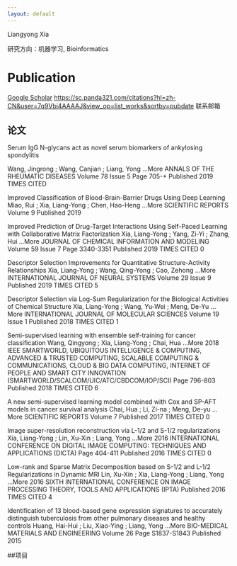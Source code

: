 ```yaml
---
layout: default
---
```


Liangyong Xia



研究方向：机器学习,
  Bioinformatics

# Publication

[Google Scholar](https://xs.glgoo.top/citations?hl=zh-CN&user=7q9Vbi4AAAAJ&view_op=list_works&sortby=pubdate)
https://sc.panda321.com/citations?hl=zh-CN&user=7q9Vbi4AAAAJ&view_op=list_works&sortby=pubdate
联系邮箱 



## 论文

Serum IgG N-glycans act as novel serum biomarkers of ankylosing spondylitis

Wang, Jingrong ; Wang, Canjian ; Liang, Yong …More
ANNALS OF THE RHEUMATIC DISEASES
Volume 78 Issue 5 Page 705-+ Published 2019
TIMES CITED


Improved Classification of Blood-Brain-Barrier Drugs Using Deep Learning
Miao, Rui ; Xia, Liang-Yong ; Chen, Hao-Heng …More
SCIENTIFIC REPORTS
Volume 9 Published 2019


Improved Prediction of Drug-Target Interactions Using Self-Paced Learning with Collaborative Matrix Factorization
Xia, Liang-Yong ; Yang, Zi-Yi ; Zhang, Hui …More
JOURNAL OF CHEMICAL INFORMATION AND MODELING
Volume 59 Issue 7 Page 3340-3351 Published 2019
TIMES CITED
0


Descriptor Selection Improvements for Quantitative Structure-Activity Relationships
Xia, Liang-Yong ; Wang, Qing-Yong ; Cao, Zehong …More
INTERNATIONAL JOURNAL OF NEURAL SYSTEMS
Volume 29 Issue 9 Published 2019
TIMES CITED
5


Descriptor Selection via Log-Sum Regularization for the Biological Activities of Chemical Structure
Xia, Liang-Yong ; Wang, Yu-Wei ; Meng, De-Yu …More
INTERNATIONAL JOURNAL OF MOLECULAR SCIENCES
Volume 19 Issue 1 Published 2018
TIMES CITED
1


Semi-supervised learning with ensemble self-training for cancer classification
Wang, Qingyong ; Xia, Liang-Yong ; Chai, Hua …More
2018 IEEE SMARTWORLD, UBIQUITOUS INTELLIGENCE & COMPUTING, ADVANCED & TRUSTED COMPUTING, SCALABLE COMPUTING & COMMUNICATIONS, CLOUD & BIG DATA COMPUTING, INTERNET OF PEOPLE AND SMART CITY INNOVATION (SMARTWORLD/SCALCOM/UIC/ATC/CBDCOM/IOP/SCI)
Page 796-803 Published 2018
TIMES CITED
6


A new semi-supervised learning model combined with Cox and SP-AFT models in cancer survival analysis
Chai, Hua ; Li, Zi-na ; Meng, De-yu …More
SCIENTIFIC REPORTS
Volume 7 Published 2017
TIMES CITED
0


Image super-resolution reconstruction via L-1/2 and S-1/2 regularizations
Xia, Liang-Yong ; Lin, Xu-Xin ; Liang, Yong …More
2016 INTERNATIONAL CONFERENCE ON DIGITAL IMAGE COMPUTING: TECHNIQUES AND APPLICATIONS (DICTA)
Page 404-411 Published 2016
TIMES CITED
0


Low-rank and Sparse Matrix Decomposition based on S-1/2 and L-1/2 Regularizations in Dynamic MRI
Lin, Xu-Xin ; Xia, Liang-Yong ; Liang, Yong …More
2016 SIXTH INTERNATIONAL CONFERENCE ON IMAGE PROCESSING THEORY, TOOLS AND APPLICATIONS (IPTA)
Published 2016
TIMES CITED
4


Identification of 13 blood-based gene expression signatures to accurately distinguish tuberculosis from other pulmonary diseases and healthy controls
Huang, Hai-Hui ; Liu, Xiao-Ying ; Liang, Yong …More
BIO-MEDICAL MATERIALS AND ENGINEERING
Volume 26 Page S1837-S1843 Published 2015





##项目



